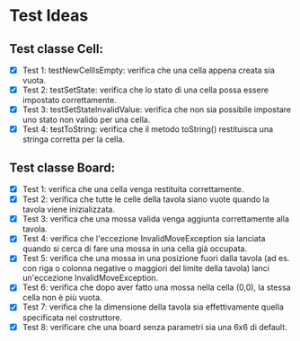 # Test Ideas

## Test classe Cell:
- [x] Test 1: testNewCellIsEmpty: verifica che una cella appena creata sia vuota.
- [x] Test 2: testSetState: verifica che lo stato di una cella possa essere impostato correttamente.
- [x] Test 3: testSetStateInvalidValue: verifica che non sia possibile impostare uno stato non valido per una cella.
- [x] Test 4: testToString: verifica che il metodo toString() restituisca una stringa corretta per la cella.

## Test classe Board:
- [X] Test 1: verifica che una cella venga restituita correttamente.
- [x] Test 2: verifica che tutte le celle della tavola siano vuote quando la tavola viene inizializzata.
- [X] Test 3: verifica che una mossa valida venga aggiunta correttamente alla tavola.
- [x] Test 4: verifica che l'eccezione InvalidMoveException sia lanciata quando si cerca di fare una mossa in una cella già occupata.
- [x] Test 5: verifica che una mossa in una posizione fuori dalla tavola (ad es. con riga o colonna negative o maggiori del limite della tavola) lanci un'eccezione InvalidMoveException.
- [X] Test 6: verifica che dopo aver fatto una mossa nella cella (0,0), la stessa cella non è più vuota.
- [X] Test 7: verifica che la dimensione della tavola sia effettivamente quella specificata nel costruttore.
- [X] Test 8: verificare che una board senza parametri sia una 6x6 di default.
